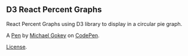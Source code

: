 D3 React Percent Graphs
-----------------------
React Percent Graphs using D3 library to display in a circular pie graph.

A [Pen](http://codepen.io/gokemon/pen/jyVxXL) by [Michael Gokey](http://codepen.io/gokemon) on [CodePen](http://codepen.io/).

[License](http://codepen.io/gokemon/pen/jyVxXL/license).